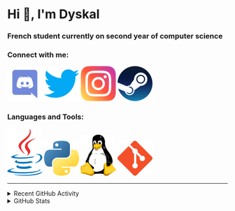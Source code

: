 # Hi 👋, I'm Dyskal

### French student currently on second year of computer science

### Connect with me:

![Discord](./images/discord.svg "Dyskal#9636")
[![Twitter](./images/twitter.svg "@dyskal")](https://twitter.com/dyskal)
[![Instagram](./images/insta.svg "@dyskal")](https://instagram.com/dyskal)
[![Steam](./images/steam.svg "dyskal")](https://steamcommunity.com/id/dyskal/)

### Languages and Tools:

[![Java](./images/java.svg)](https://www.oracle.com/java/)
[![Python](./images/python.svg)](https://www.python.org/)
![Linux](./images/linux.svg)
[![Git](./images/git.svg)](https://git-scm.com/)

---

<details>
<summary>Recent GitHub Activity</summary>

<!--START_SECTION:activity-->


1. 🎉 Merged PR [#11](https://github.com/Dyskal/AutoQuery/pull/11) in [Dyskal/AutoQuery](https://github.com/Dyskal/AutoQuery)
2. 🎉 Merged PR [#58](https://github.com/Dyskal/TwitchPlayerOpener/pull/58) in [Dyskal/TwitchPlayerOpener](https://github.com/Dyskal/TwitchPlayerOpener)
3. 🎉 Merged PR [#57](https://github.com/Dyskal/TwitchPlayerOpener/pull/57) in [Dyskal/TwitchPlayerOpener](https://github.com/Dyskal/TwitchPlayerOpener)
4. 🎉 Merged PR [#43](https://github.com/Dyskal/DiscordRP/pull/43) in [Dyskal/DiscordRP](https://github.com/Dyskal/DiscordRP)
5. 🎉 Merged PR [#56](https://github.com/Dyskal/TwitchPlayerOpener/pull/56) in [Dyskal/TwitchPlayerOpener](https://github.com/Dyskal/TwitchPlayerOpener)
5. 🎉 Merged PR [#16](https://github.com/Dyskal/DiscordRP/pull/16) in [Dyskal/DiscordRP](https://github.com/Dyskal/DiscordRP)
6. 🎉 Merged PR [#17](https://github.com/Dyskal/TwitchPlayerOpener/pull/17) in [Dyskal/TwitchPlayerOpener](https://github.com/Dyskal/TwitchPlayerOpener)

<!--END_SECTION:activity-->

</details>

<details>
<summary>GitHub Stats</summary>

![GitHub Stats](https://github-readme-stats.vercel.app/api/top-langs?username=dyskal&show_icons=true&locale=en&layout=compact&card_width=445&langs_count=10&hide_borders=true)
![GitHub Stats](https://github-readme-stats.vercel.app/api?username=dyskal&show_icons=true&locale=en&include_all_commits=true&hide_borders=true)
</details>

